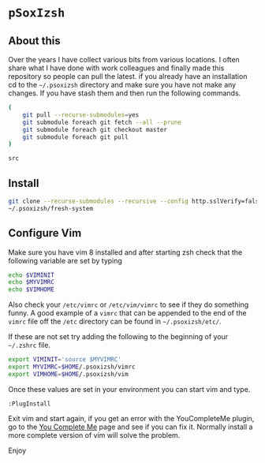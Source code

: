 # `pSoxIzsh`

## About this

Over the years I have collect various bits from various locations.  I often share what I have done with work colleagues and
finally made this repository so people can pull the latest.  if you already have an installation cd to the `~/.psoxizsh`
directory and make sure you have not make any changes.  If you have stash them and then run the following commands.

```bash
(
    git pull --recurse-submodules=yes
    git submodule foreach git fetch --all --prune
    git submodule foreach git checkout master
    git submodule foreach git pull
)

src

```

## Install

```bash
git clone --recurse-submodules --recursive --config http.sslVerify=false https://bitbucket.org/pSox/psoxizsh.git ~/.psoxizsh
~/.psoxizsh/fresh-system
```

## Configure Vim

Make sure you have vim 8 installed and after starting zsh check that the following variable are set by typing

```bash
echo $VIMINIT
echo $MYVIMRC
echo $VIMHOME
```

Also check your `/etc/vimrc` or `/etc/vim/vimrc` to see if they do something funny.  A good example of a
`vimrc` that can be appended to the end of the `vimrc` file off the `/etc` directory
can be found in `~/.psoxizsh/etc/`.

If these are not set try adding the following to the beginning of your `~/.zshrc` file.

```bash
export VIMINIT='source $MYVIMRC'
export MYVIMRC=$HOME/.psoxizsh/vimrc
export VIMHOME=$HOME/.psoxizsh/vim
```

Once these values are set in your environment you can start vim and type.

```viml
:PlugInstall
```

Exit vim and start again, if you get an error with the YouCompleteMe plugin, go to the
[You Complete Me](https://github.com/Valloric/YouCompleteMe#full-installation-guide)
page and see if you can fix it.  Normally install a more complete version of vim will
solve the problem.

Enjoy